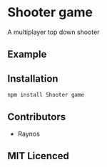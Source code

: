 # Shooter game

A multiplayer top down shooter

## Example

## Installation

`npm install Shooter game`

## Contributors

 - Raynos

## MIT Licenced